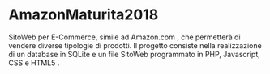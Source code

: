 # AmazonMaturita2018
SitoWeb per E-Commerce, simile ad Amazon.com , che permetterà di vendere diverse tipologie di prodotti. Il progetto consiste nella realizzazione di un database in SQLite e un file SitoWeb programmato in PHP, Javascript, CSS e HTML5 . 
